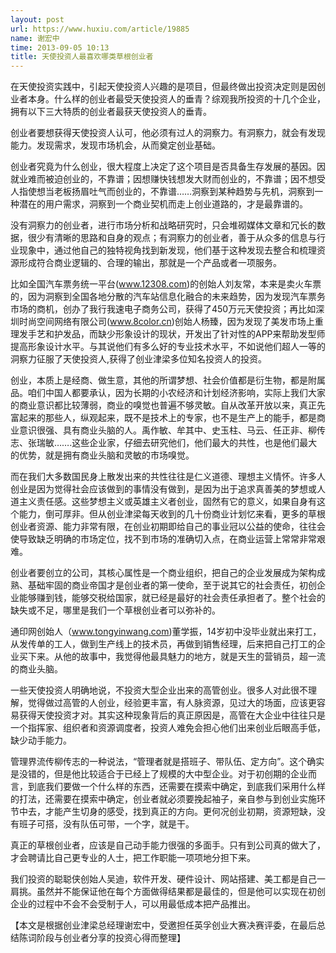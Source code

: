 ```yaml
---
layout: post
url: https://www.huxiu.com/article/19885
name: 谢宏中
time: 2013-09-05 10:13
title: 天使投资人最喜欢哪类草根创业者
---
```

在天使投资实践中，引起天使投资人兴趣的是项目，但最终做出投资决定则是因创业者本身。什么样的创业者最受天使投资人的垂青？综观我所投资的十几个企业，拥有以下三大特质的创业者最获天使投资人的垂青。

创业者要想获得天使投资人认可，他必须有过人的洞察力。有洞察力，就会有发现能力。发现需求，发现市场机会，从而奠定创业基础。

创业者究竟为什么创业，很大程度上决定了这个项目是否具备生存发展的基因。因就业难而被迫创业的，不靠谱；因想赚快钱想发大财而创业的，不靠谱；因不想受人指使想当老板扬眉吐气而创业的，不靠谱……洞察到某种趋势与先机，洞察到一种潜在的用户需求，洞察到一个商业契机而走上创业道路的，才是最靠谱的。

没有洞察力的创业者，进行市场分析和战略研究时，只会堆砌媒体文章和冗长的数据，很少有清晰的思路和自身的观点；有洞察力的创业者，善于从众多的信息与行业现象中，通过他自己的独特视角找到新发现，他们基于这种发现去整合和梳理资源形成符合商业逻辑的、合理的输出，那就是一个产品或者一项服务。

比如全国汽车票务统一平台(www.12308.com)的创始人刘友常，本来是卖火车票的，因为洞察到全国各地分散的汽车站信息化融合的未来趋势，因为发现汽车票务市场的商机，创办了我行我速电子商务公司，获得了450万元天使投资；再比如深圳时尚空间网络有限公司(www.8color.cn)创始人杨臻，因为发现了美发市场上重理发手艺和护发品，而缺少形象设计的现状，开发出了针对性的APP来帮助发型师提高形象设计水平。与其说他们有多么好的专业技术水平，不如说他们超人一等的洞察力征服了天使投资人,获得了创业津梁多位知名投资人的投资。

创业，本质上是经商、做生意，其他的所谓梦想、社会价值都是衍生物，都是附属品。咱们中国人都要承认，因为长期的小农经济和计划经济影响，实际上我们大家的商业意识都比较薄弱，商业的嗅觉也普遍不够灵敏。自从改革开放以来，真正先富起来的那些人，纵观起来，既不是技术上的专家，也不是生产上的能手，都是商业意识很强、具有商业头脑的人。禹作敏、牟其中、史玉柱、马云、任正非、柳传志、张瑞敏…….这些企业家，仔细去研究他们，他们最大的共性，也是他们最大的优势，就是拥有商业头脑和灵敏的市场嗅觉。

而在我们大多数国民身上散发出来的共性往往是仁义道德、理想主义情怀。许多人创业是因为觉得社会应该做到的事情没有做到，是因为出于追求真善美的梦想或人道主义责任感。这些梦想主义或英雄主义者创业，固然有它的意义，如果自身有这个能力，倒可厚非。但从创业津梁每天收到的几十份商业计划忆来看，更多的草根创业者资源、能力非常有限，在创业初期即给自己的事业冠以公益的使命，往往会使导致缺乏明确的市场定位，找不到市场的准确切入点，在商业运营上常常非常艰难。

创业者要创立的公司，其核心属性是一个商业组织，把自己的企业发展成为架构成熟、基础牢固的商业帝国才是创业者的第一使命，至于说其它的社会责任，初创企业能够赚到钱，能够交税给国家，就已经是最好的社会责任承担者了。整个社会的缺失或不足，哪里是我们一个草根创业者可以弥补的。

通印网创始人（www.tongyinwang.com)董学振，14岁初中没毕业就出来打工，从发传单的工人，做到生产线上的技术员，再做到销售经理，后来把自己打工的企业买下来。从他的故事中，我觉得他最具魅力的地方，就是天生的营销员，超一流的商业头脑。

一些天使投资人明确地说，不投资大型企业出来的高管创业。很多人对此很不理解，觉得做过高管的人创业，经验更丰富，有人脉资源，见过大的场面，应该更容易获得天使投资才对。其实这种现象背后的真正原因是，高管在大企业中往往只是一个指挥家、组织者和资源调度者，投资人难免会担心他们出来创业后眼高手低，缺少动手能力。

管理界流传柳传志的一种说法，“管理者就是搭班子、带队伍、定方向”。这个确实是没错的，但是他比较适合于已经上了规模的大中型企业。对于初创期的企业而言，到底我们要做一个什么样的东西，还需要在摸索中确定，到底我们采用什么样的打法，还需要在摸索中确定，创业者就必须要挽起袖子，亲自参与到创业实施环节中去，才能产生切身的感受，找到真正的方向。更何况创业初期，资源短缺，没有班子可搭，没有队伍可带，一个字，就是干。

真正的草根创业者，应该是自己动手能力很强的多面手。只有到公司真的做大了，才会聘请比自己更专业的人士，把工作职能一项项地分担下来。

我们投资的聪聪侠创始人吴迪，软件开发、硬件设计、网站搭建、美工都是自己一肩挑。虽然并不能保证他在每个方面做得结果都是最佳的，但是他可以实现在初创企业的过程中不会不会受制于人，可以用最低成本把产品推出。

【本文是根据创业津梁总经理谢宏中，受邀担任英孚创业大赛决赛评委，在最后总结陈词阶段与创业者分享的投资心得而整理】

